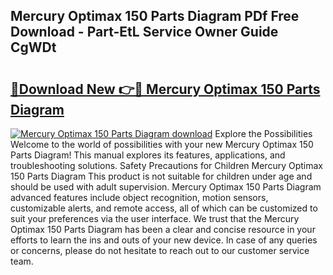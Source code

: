 ## Mercury Optimax 150 Parts Diagram PDf Free Download - Part-EtL Service Owner Guide CgWDt

# <h2><a href="http://dfmvfu.blite.top/?on=Mercury+Optimax+150+Parts+Diagram">🔗Download New 👉🔴 Mercury Optimax 150 Parts Diagram</a></h2>

[![Mercury Optimax 150 Parts Diagram download](https://i.imgur.com/lujVjoI.png)](http://dfmvfu.blite.top/?on=Mercury+Optimax+150+Parts+Diagram)
Explore the Possibilities Welcome to the world of possibilities with your new Mercury Optimax 150 Parts Diagram! This manual explores its features, applications, and troubleshooting solutions. Safety Precautions for Children Mercury Optimax 150 Parts Diagram This product is not suitable for children under age and should be used with adult supervision. Mercury Optimax 150 Parts Diagram advanced features include object recognition, motion sensors, customizable alerts, and remote access, all of which can be customized to suit your preferences via the user interface. We trust that the Mercury Optimax 150 Parts Diagram has been a clear and concise resource in your efforts to learn the ins and outs of your new device. In case of any queries or concerns, please do not hesitate to reach out to our customer service team.
